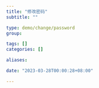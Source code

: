 ```yaml
---
title: "修改密码"
subtitle: ""

type: demo/change/password
group:

tags: []
categories: []

aliases:

date: "2023-03-28T00:00:28+08:00"

---
```


